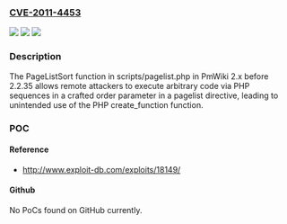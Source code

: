 ### [CVE-2011-4453](https://cve.mitre.org/cgi-bin/cvename.cgi?name=CVE-2011-4453)
![](https://img.shields.io/static/v1?label=Product&message=n%2Fa&color=blue)
![](https://img.shields.io/static/v1?label=Version&message=n%2Fa&color=blue)
![](https://img.shields.io/static/v1?label=Vulnerability&message=n%2Fa&color=brighgreen)

### Description

The PageListSort function in scripts/pagelist.php in PmWiki 2.x before 2.2.35 allows remote attackers to execute arbitrary code via PHP sequences in a crafted order parameter in a pagelist directive, leading to unintended use of the PHP create_function function.

### POC

#### Reference
- http://www.exploit-db.com/exploits/18149/

#### Github
No PoCs found on GitHub currently.

